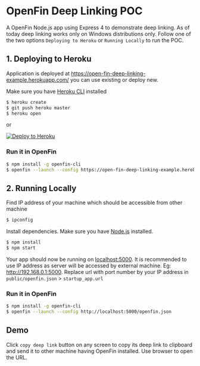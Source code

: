 # OpenFin Deep Linking POC

A OpenFin Node.js app using Express 4 to demonstrate deep linking. As of today deep linking works only on Windows distributions only.
Follow one of the two options `Deploying to Heroku` or `Running Locally` to run the POC.

## 1. Deploying to Heroku

Application is deployed at https://open-fin-deep-linking-example.herokuapp.com/ you can use existing or deploy new.

Make sure you have [Heroku CLI](https://cli.heroku.com/) installed

```sh
$ heroku create
$ git push heroku master
$ heroku open
```
or

[![Deploy to Heroku](https://www.herokucdn.com/deploy/button.png)](https://heroku.com/deploy)

### Run it in OpenFin

```sh
$ npm install -g openfin-cli
$ openfin --launch --config https://open-fin-deep-linking-example.herokuapp.com/openfin.json
```

## 2. Running Locally

Find IP address of your machine which should be accessible from other machine
```sh
$ ipconfig
```

Install dependencies. Make sure you have [Node.js](http://nodejs.org/) installed.
```sh
$ npm install
$ npm start
```

Your app should now be running on [localhost:5000](http://localhost:5000/). It is recommended to use IP address as server will be accessed by external machine. Eg: http://192.168.0.1:5000.
Replace url with port number by your IP address in `public/openfin.json` > `startup_app.url`

### Run it in OpenFin

```sh
$ npm install -g openfin-cli
$ openfin --launch --config http://localhost:5000/openfin.json
```

## Demo
Click `copy deep link` button on any screen to copy its deep link to clipboard and send it to other machine having OpenFin installed. Use browser to open the URL. 